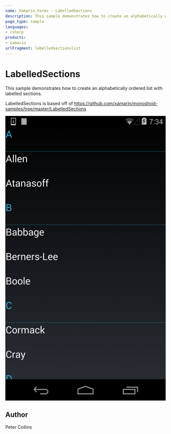 ```yaml
---
name: Xamarin.Forms - LabelledSections
description: This sample demonstrates how to create an alphabetically ordered list with labelled sections. LabelledSections is based off of...
page_type: sample
languages:
- csharp
products:
- xamarin
urlFragment: labelledsectionslist
---
```

# LabelledSections

This sample demonstrates how to create an alphabetically ordered list with labelled sections.

LabelledSections is based off of https://github.com/xamarin/monodroid-samples/tree/master/LabelledSections

![LabelledSections application screenshot](Screenshots/LabelledSections_Android.png "LabelledSections application screenshot")

## Author

Peter Collins